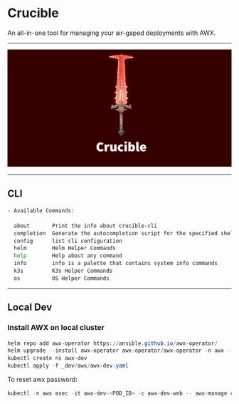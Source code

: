 # Crucible

An all-in-one tool for managing your air-gaped deployments with AWX.

---
![](_assets/crucible.png)

---

## CLI

```bash
- Available Commands:

  about       Print the info about crucible-cli
  completion  Generate the autocompletion script for the specified shell
  config      list cli configuration
  helm        Helm Helper Commands
  help        Help about any command
  info        info is a palette that contains system info commands
  k3s         K3s Helper Commands
  os          OS Helper Commands

```

---
## Local Dev

### Install AWX on local cluster

```powershell
helm repo add awx-operator https://ansible.github.io/awx-operator/
helm upgrade --install awx-operator awx-operator/awx-operator -n awx --create-namespace
kubectl create ns awx-dev
kubectl apply -f _dev/awx/awx-dev.yaml
```

To reset awx password:
```powershell
kubectl -n awx exec -it awx-dev-<POD_ID> -c awx-dev-web -- awx-manage changepassword admin
```
